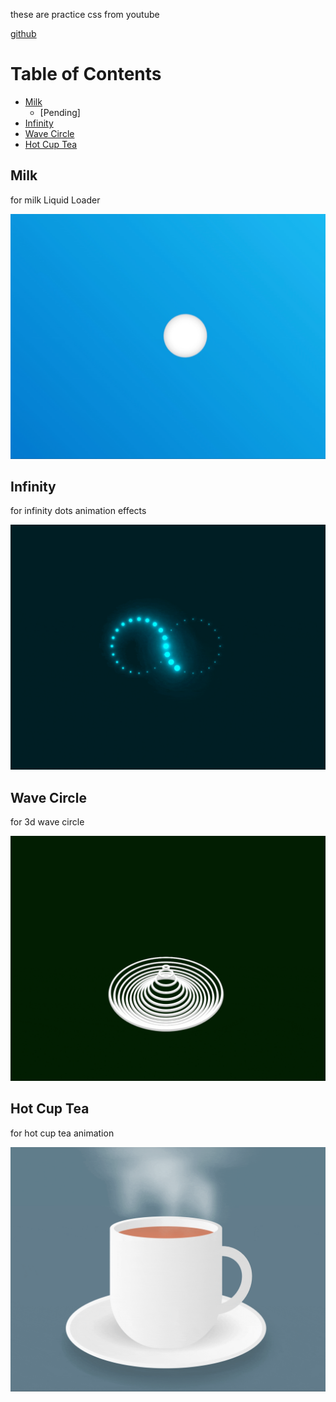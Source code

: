 these are practice css from youtube

[github](https://github.com/colorfulwolf/css_animation)

# Table of Contents

<!-- TOC depthFrom:1 depthTo:6 withLinks:1 orderedList:0 -->
  - [Milk](#milk)
    - [Pending]
  - [Infinity](#infinity)
  - [Wave Circle](#wave-circle)
  - [Hot Cup Tea](#hot-cup-tea)
<!-- /TOC -->

## Milk
for milk Liquid Loader

![milk effect gif](/milk/milk.gif)

## Infinity
for infinity dots animation effects

![infinity effect gif](/infinity/infinity.gif)

## Wave Circle
for 3d wave circle

![3d wave circle](/wave_circle/wave_circle.gif)

## Hot Cup Tea
for hot cup tea animation

![hot cup tea](/hot_cup_tea/hot_cup_tea.gif)

